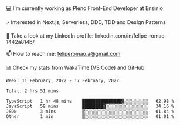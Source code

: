 💻 I'm currently working as Pleno Front-End Developer at Ensinio

⚡ Interested in Next.js, Serverless, DDD, TDD and Design Patterns

👥 Take a look at my LinkedIn profile: linkedin.com/in/felipe-romao-1442a814b/

📫 How to reach me: feliperomao.a@gmail.com

📊 Check my stats from WakaTime (VS Code) and GitHub:

<!--START_SECTION:waka-->
```text
Week: 11 February, 2022 - 17 February, 2022

Total: 2 hrs 51 mins

TypeScript   1 hr 48 mins    ███████████████▓░░░░░░░░░   62.98 % 
JavaScript   59 mins         ████████▓░░░░░░░░░░░░░░░░   34.16 % 
JSON         3 mins          ▒░░░░░░░░░░░░░░░░░░░░░░░░   01.84 % 
Other        1 min           ▒░░░░░░░░░░░░░░░░░░░░░░░░   01.01 % 
```
<!--END_SECTION:waka-->

